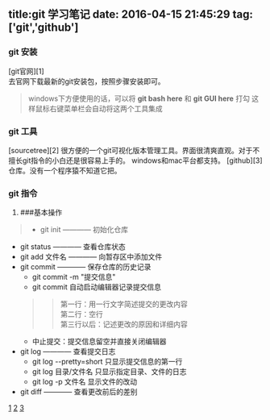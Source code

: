 title:git 学习笔记
date: 2016-04-15 21:45:29
tag: ['git','github']
---

### git 安装
[git官网][1]  
去官网下载最新的git安装包，按照步骤安装即可。
> windows下方便使用的话，可以将 **git bash here**  和  **git GUI here** 打勾
这样鼠标右键菜单栏会自动将这两个工具集成

### git 工具
[sourcetree][2]
很方便的一个git可视化版本管理工具。界面很清爽直观。对于不擅长git指令的小白还是很容易上手的。
windows和mac平台都支持。
[github][3]仓库。没有一个程序猿不知道它把。

### git 指令

1. ###基本操作
> * git init   ———— 初始化仓库
  * git status ———— 查看仓库状态
  * git add 文件名 ———— 向暂存区中添加文件
  * git commit ———— 保存仓库的历史记录
    * git commit -m "提交信息"
    * git commit 自动启动编辑器记录提交信息
    >>  第一行：用一行文字简述提交的更改内容  
        第二行：空行  
        第三行以后：记述更改的原因和详细内容  
    * 中止提交：提交信息留空并直接关闭编辑器
  * git log ———— 查看提交日志
    * git log --pretty=short  只显示提交信息的第一行
    * git log 目录/文件名 只显示指定目录、文件的日志
    * git log -p 文件名 显示文件的改动
  * git diff ———— 查看更改前后的差别














[1](https://git-scm.com/)
[2](https://www.sourcetreeapp.com)
[3](https://github.com/)